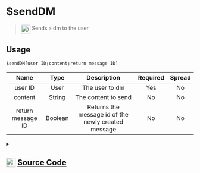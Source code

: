 # $sendDM
> <img align="top" src="https://upload.wikimedia.org/wikipedia/commons/thumb/e/e4/Infobox_info_icon.svg/160px-Infobox_info_icon.svg.png?20150409153300" alt="image" width="25" height="auto"> Sends a dm to the user
## Usage
```
$sendDM[user ID;content;return message ID]
```
| Name | Type | Description | Required | Spread
| :---: | :---: | :---: | :---: | :---: |
user ID | User | The user to dm | Yes | No
content | String | The content to send | No | No
return message ID | Boolean | Returns the message id of the newly created message | No | No
<details>
<summary>
    
## <img align="top" src="https://cdn4.iconfinder.com/data/icons/iconsimple-logotypes/512/github-512.png" alt="image" width="25" height="auto">  [Source Code](https://github.com/tryforge/ForgeScript-V2/blob/main/src/native/sendDM.ts)
    
</summary>
    
```ts
import { Message } from "discord.js"
import { ArgType, NativeFunction, Return } from "../structures"

export default new NativeFunction({
    name: "$sendDM",
    version: "1.0.0",
    description: "Sends a dm to the user",
    unwrap: true,
    brackets: true,
    args: [
        {
            name: "user ID",
            description: "The user to dm",
            rest: false,
            type: ArgType.User,
            required: true,
        },
        {
            name: "content",
            description: "The content to send",
            rest: false,
            type: ArgType.String,
        },
        {
            name: "return message ID",
            description: "Returns the message id of the newly created message",
            rest: false,
            type: ArgType.Boolean,
        },
    ],
    async execute(ctx, [user, content, returnMessageID]) {
        ctx.container.content = content || undefined
        const msg = await ctx.container.send<Message<true>>(user)
        return this.success(returnMessageID ? msg?.id : undefined)
    },
})

```
    
</details>